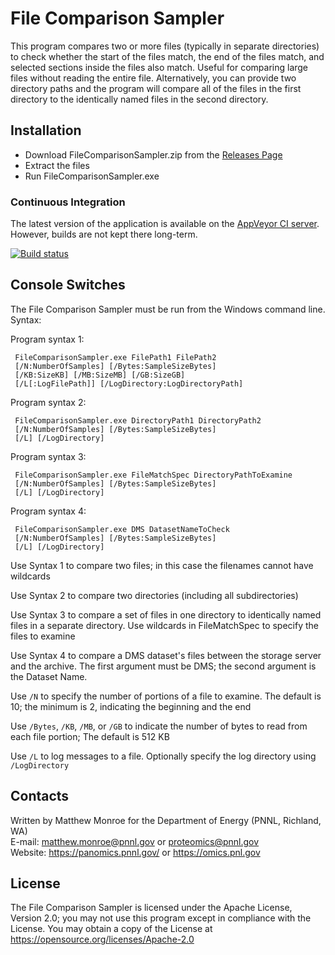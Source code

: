 # File Comparison Sampler

This program compares two or more files (typically in separate directories) to
check whether the start of the files match, the end of the files match, and
selected sections inside the files also match. Useful for comparing large files
without reading the entire file. Alternatively, you can provide two directory
paths and the program will compare all of the files in the first directory to the
identically named files in the second directory.

## Installation

* Download FileComparisonSampler.zip from the [Releases Page](https://github.com/PNNL-Comp-Mass-Spec/File-Comparison-Sampler/releases)
* Extract the files
* Run FileComparisonSampler.exe

### Continuous Integration

The latest version of the application is available on the [AppVeyor CI server](https://ci.appveyor.com/project/PNNLCompMassSpec/file-comparison-sampler/build/artifacts).
However, builds are not kept there long-term.

[![Build status](https://ci.appveyor.com/api/projects/status/n4ebkr0xco519ecb?svg=true)](https://ci.appveyor.com/project/PNNLCompMassSpec/file-comparison-sampler)


## Console Switches

The File Comparison Sampler must be run from the Windows command line.  Syntax:

Program syntax 1:
```
 FileComparisonSampler.exe FilePath1 FilePath2
 [/N:NumberOfSamples] [/Bytes:SampleSizeBytes]
 [/KB:SizeKB] [/MB:SizeMB] [/GB:SizeGB]
 [/L[:LogFilePath]] [/LogDirectory:LogDirectoryPath]
```

Program syntax 2:
```
 FileComparisonSampler.exe DirectoryPath1 DirectoryPath2
 [/N:NumberOfSamples] [/Bytes:SampleSizeBytes]
 [/L] [/LogDirectory]
```

Program syntax 3:
```
 FileComparisonSampler.exe FileMatchSpec DirectoryPathToExamine
 [/N:NumberOfSamples] [/Bytes:SampleSizeBytes]
 [/L] [/LogDirectory]
```

Program syntax 4:
```
 FileComparisonSampler.exe DMS DatasetNameToCheck
 [/N:NumberOfSamples] [/Bytes:SampleSizeBytes]
 [/L] [/LogDirectory]
```

Use Syntax 1 to compare two files; in this case the filenames cannot have wildcards

Use Syntax 2 to compare two directories (including all subdirectories)

Use Syntax 3 to compare a set of files in one directory to identically named
files in a separate directory. Use wildcards in FileMatchSpec to specify the
files to examine

Use Syntax 4 to compare a DMS dataset's files between the storage server and the
archive. The first argument must be DMS; the second argument is the Dataset Name.

Use `/N` to specify the number of portions of a file to examine. The default is 10;
the minimum is 2, indicating the beginning and the end

Use `/Bytes`, `/KB`, `/MB`, or `/GB` to indicate the number of bytes to read from each
file portion; The default is 512 KB

Use `/L` to log messages to a file. Optionally specify the log directory using `/LogDirectory`

## Contacts

Written by Matthew Monroe for the Department of Energy (PNNL, Richland, WA) \
E-mail: matthew.monroe@pnnl.gov or proteomics@pnnl.gov\
Website: https://panomics.pnnl.gov/ or https://omics.pnl.gov

## License

The File Comparison Sampler is licensed under the Apache License, Version 2.0; 
you may not use this program except in compliance with the License.  You may obtain 
a copy of the License at https://opensource.org/licenses/Apache-2.0
